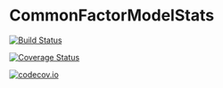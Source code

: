 # CommonFactorModelStats

[![Build Status](https://travis-ci.org/colintbowers/CommonFactorModelStats.jl.svg?branch=master)](https://travis-ci.org/colintbowers/CommonFactorModelStats.jl)

[![Coverage Status](https://coveralls.io/repos/colintbowers/CommonFactorModelStats.jl/badge.svg?branch=master&service=github)](https://coveralls.io/github/colintbowers/CommonFactorModelStats.jl?branch=master)

[![codecov.io](http://codecov.io/github/colintbowers/CommonFactorModelStats.jl/coverage.svg?branch=master)](http://codecov.io/github/colintbowers/CommonFactorModelStats.jl?branch=master)
